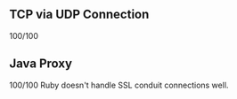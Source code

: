 ## TCP via UDP Connection
100/100

## Java Proxy
100/100
Ruby doesn't handle SSL conduit connections well.

